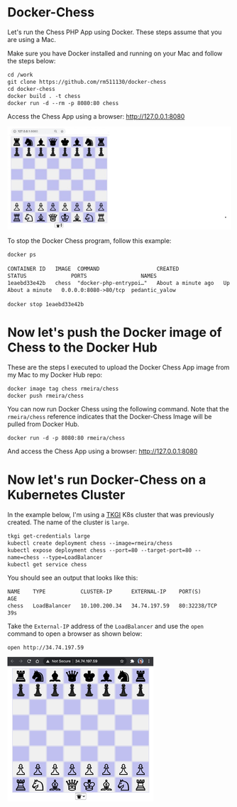 # Docker-Chess

Let's run the Chess PHP App using Docker. These steps assume that you are using a Mac.

Make sure you have Docker installed and running on your Mac and follow the steps below:

```
cd /work
git clone https://github.com/rm511130/docker-chess
cd docker-chess
docker build . -t chess
docker run -d --rm -p 8080:80 chess
```

Access the Chess App using a browser: http://127.0.0.1:8080

![](./chess.jpg)

To stop the Docker Chess program, follow this example:

```
docker ps

CONTAINER ID   IMAGE  COMMAND                  CREATED              STATUS              PORTS                 NAMES
1eaebd33e42b   chess  "docker-php-entrypoi…"   About a minute ago   Up About a minute   0.0.0.0:8080->80/tcp  pedantic_yalow

docker stop 1eaebd33e42b
```

# Now let's push the Docker image of Chess to the Docker Hub

These are the steps I executed to upload the Docker Chess App image from my Mac to my Docker Hub repo:

```
docker image tag chess rmeira/chess
docker push rmeira/chess
```

You can now run Docker Chess using the following command. Note that the `rmeira/chess` reference indicates that the Docker-Chess Image will be pulled from Docker Hub.

```
docker run -d -p 8080:80 rmeira/chess
```

And access the Chess App using a browser: http://127.0.0.1:8080


# Now let's run Docker-Chess on a Kubernetes Cluster

In the example below, I'm using a [TKGI](https://docs.vmware.com/en/VMware-Tanzu-Kubernetes-Grid-Integrated-Edition/index.html) K8s cluster that was previously created. The name of the cluster is `large`.

```
tkgi get-credentials large
kubectl create deployment chess --image=rmeira/chess 
kubectl expose deployment chess --port=80 --target-port=80 --name=chess --type=LoadBalancer
kubectl get service chess
```

You should see an output that looks like this:

```
NAME    TYPE           CLUSTER-IP      EXTERNAL-IP    PORT(S)        AGE
chess   LoadBalancer   10.100.200.34   34.74.197.59   80:32238/TCP   39s
```

Take the `External-IP` address of the `LoadBalancer` and use the `open` command to open a browser as shown below:

```
open http://34.74.197.59 
```

![](./images/docker-chess.png)




